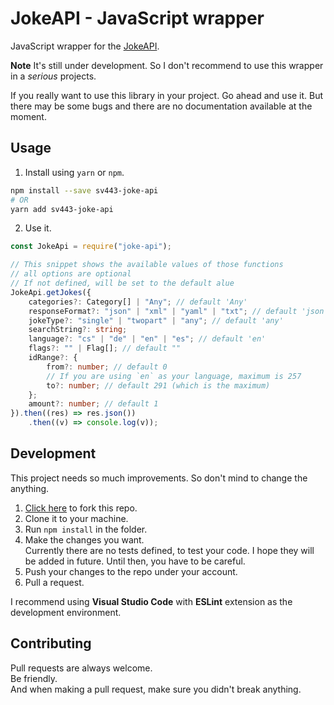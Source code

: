# JokeAPI - JavaScript wrapper

JavaScript wrapper for the [JokeAPI](https://sv443.net/jokeapi/v2/).

**Note** It's still under development. So I don't recommend to use this wrapper in a _serious_ projects.

If you really want to use this library in your project. Go ahead and use it. But there may be some bugs and there are no documentation available at the moment.

## Usage

1. Install using `yarn` or `npm`.

```bash
npm install --save sv443-joke-api
# OR
yarn add sv443-joke-api
```

2. Use it.

```typescript
const JokeApi = require("joke-api");

// This snippet shows the available values of those functions
// all options are optional
// If not defined, will be set to the default alue
JokeApi.getJokes({
    categories?: Category[] | "Any"; // default 'Any'
    responseFormat?: "json" | "xml" | "yaml" | "txt"; // default 'json'
    jokeType?: "single" | "twopart" | "any"; // default 'any'
    searchString?: string;
    language?: "cs" | "de" | "en" | "es"; // default 'en'
    flags?: "" | Flag[]; // default ""
    idRange?: {
        from?: number; // default 0
        // If you are using `en` as your language, maximum is 257
        to?: number; // default 291 (which is the maximum)
    };
    amount?: number; // default 1
}).then((res) => res.json())
    .then((v) => console.log(v));
```

## Development

This project needs so much improvements. So don't mind to change the anything.

1. [Click here](https://github.com/sahithyandev/sv433-joke-api-js-wrapper/fork) to fork this repo.
2. Clone it to your machine.
3. Run `npm install` in the folder.
4. Make the changes you want.  
   Currently there are no tests defined, to test your code. I hope they will be added in future. Until then, you have to be careful.
5. Push your changes to the repo under your account.
6. Pull a request.

I recommend using **Visual Studio Code** with **ESLint** extension as the development environment.

## Contributing

Pull requests are always welcome.  
Be friendly.  
And when making a pull request, make sure you didn't break anything.
